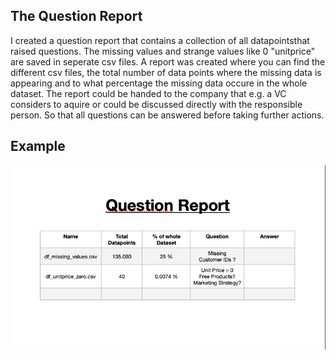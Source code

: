 ## The Question Report
I created a question report that contains a collection of all datapointsthat raised questions. 
The missing values and strange values like 0 "unitprice" are saved in seperate csv files. 
A report was created where you can find the different csv files, the total number of data points where the missing data is appearing and  to what percentage the missing data occure in the whole dataset.
The report could be handed to the company that e.g. a VC considers to aquire or could be discussed directly with the responsible person. So that all questions can be answered before taking further actions.


## Example
![question_report](/demopictures/question_report.png)

